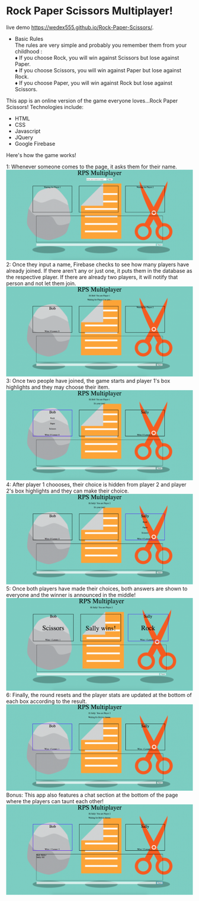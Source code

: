 # Rock Paper Scissors Multiplayer!
live demo https://wedex555.github.io/Rock-Paper-Scissors/.
- Basic Rules <br>
The rules are very simple and probably you remember them from your childhood :<br>
          ♦ If you choose Rock, you will win against Scissors but lose against Paper.<br>
          ♦ If you choose Scissors, you will win against Paper but lose against Rock.<br>
          ♦ If you choose Paper, you will win against Rock but lose against Scissors.<br>

This app is an online version of the game everyone loves...Rock Paper Scissors!
Technologies include:
- HTML
- CSS
- Javascript
- JQuery
- Google Firebase

Here's how the game works!

1: Whenever someone comes to the page, it asks them for their name.
<br>
![Sign In](assets/images/RPS_Homepage.png)<br>
2: Once they input a name, Firebase checks to see how many players have already joined. If there aren't any or just one, it puts them in the database as the respective player. If there are already two players, it will notify that person and not let them join.
<br>
![Player Sign In](assets/images/RPS_P1_Signin.png)<br>
3: Once two people have joined, the game starts and player 1's box highlights and they may choose their item.
<br>
![Game Start](assets/images/RPS_P1_Choices.png)<br>
4: After player 1 choooses, their choice is hidden from player 2 and player 2's box highlights and they can make their choice.
<br>
![Player 2 Turn](assets/images/RPS_P2_Choices.png)<br>
5: Once both players have made their choices, both answers are shown to everyone and the winner is announced in the middle!
<br>
![Results](assets/images/RPS_Results.png)<br>
6: Finally, the round resets and the player stats are updated at the bottom of each box according to the result.
<br>
![Game Reset](assets/images/RPS_Updated_Scores.png)<br>
Bonus: This app also features a chat section at the bottom of the page where the players can taunt each other!
<br>
![Chat](assets/images/RPS_Chat.png)<br>
